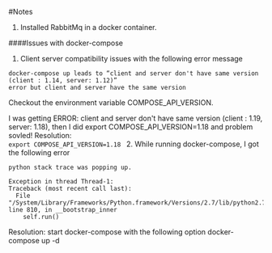#Notes

1. Installed RabbitMq in a docker container.

####Issues with docker-compose
1. Client server compatibility issues with the following error message
  ```
  docker-compose up leads to “client and server don't have same version (client : 1.14, server: 1.12)” 
  error but client and server have the same version
  ```
  Checkout the environment variable COMPOSE_API_VERSION.

  I was getting ERROR: client and server don't have same version (client : 1.19, server: 1.18), then I did export 
  COMPOSE_API_VERSION=1.18 and problem sovled!
     Resolution:  
     ```
     export COMPOSE_API_VERSION=1.18 
     ```
2. While running docker-compose, I got the following error
```
python stack trace was popping up.

Exception in thread Thread-1:
Traceback (most recent call last):
  File "/System/Library/Frameworks/Python.framework/Versions/2.7/lib/python2.7/threading.py", line 810, in __bootstrap_inner
    self.run()
```
Resolution: start docker-compose with the following option
docker-compose up -d
